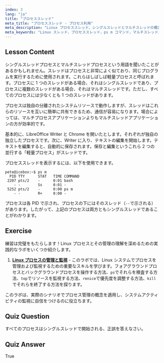 ```yaml
---
index: 3
lang: "ja"
title: "プロセススレッド"
meta_title: "プロセススレッド - プロセス利用"
meta_description: "Linux プロセススレッド、シングルスレッドとマルチスレッドの概念、および「ps m」を使用してそれらを表示する方法について学びます。軽量プロセスを効率的に理解しましょう！"
meta_keywords: "Linux スレッド，プロセススレッド，ps m コマンド，マルチスレッド，シングルスレッド，Linux プロセス，初心者向け Linux, Linux チュートリアル"
---
```


## Lesson Content

シングルスレッドプロセスとマルチスレッドプロセスという用語を聞いたことがあるかもしれません。スレッドはプロセスと非常によく似ており、同じプログラムを実行するために使用されます。これらはしばしば軽量プロセスと呼ばれます。プロセスに 1 つのスレッドがある場合、それはシングルスレッドであり、プロセスに複数のスレッドがある場合、それはマルチスレッドです。ただし、すべてのプロセスには少なくとも 1 つのスレッドがあります。

プロセスは独自の分離されたシステムリソースで動作しますが、スレッドはこれらのリソースを互いに簡単に共有できるため、通信が容易になります。場合によっては、マルチプロセスアプリケーションよりもマルチスレッドアプリケーションの方が効率的です。

基本的に、LibreOffice Writer と Chrome を開いたとします。それぞれが独自の独立したプロセスです。次に、Writer に入り、テキストの編集を開始します。テキストを編集すると、自動的に保存されます。保存と編集というこれら 2 つの並行する「軽量プロセス」がスレッドです。

プロセススレッドを表示するには、以下を使用できます。

```plaintext
pete@icebox:~$ ps m
  PID TTY      STAT   TIME COMMAND
 2207 pts/2    -      0:01 bash
    - -        Ss     0:01 -
 5252 pts/2    -      0:00 ps m
    - -        R+     0:00 -
```

プロセスは各 PID で示され、プロセスの下にはそのスレッド（`--`で示される）があります。したがって、上記のプロセスは両方ともシングルスレッドであることがわかります。

## Exercise

練習は完璧をもたらします！Linux プロセスとその管理の理解を深めるための実践的なラボをいくつか紹介します。

1. **[Linux プロセスの管理と監視](https://labex.io/ja/labs/comptia-manage-and-monitor-linux-processes-590864)** - このラボでは、Linux システムでプロセスを管理および監視するための重要なスキルを学びます。フォアグラウンドプロセスとバックグラウンドプロセスを操作する方法、`ps`でそれらを検査する方法、`top`でリソースを監視する方法、`renice`で優先度を調整する方法、`kill`でそれらを終了する方法を探ります。

このラボは、実際のシナリオでプロセス管理の概念を適用し、システムアクティビティの監視に自信をつけるのに役立ちます。

## Quiz Question

すべてのプロセスはシングルスレッドで開始される、正誤を答えなさい。

## Quiz Answer

True

